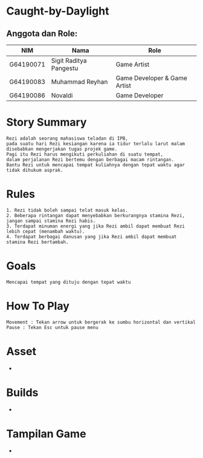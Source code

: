 # Caught-by-Daylight

## Anggota dan Role:
<table>
    <thead>
        <tr>
            <th>NIM</th>
            <th>Nama</th>
            <th>Role</th>
        </tr>
    </thead>
    <tbody>
        <tr>
            <td>G64190071</td>
            <td>Sigit Raditya Pangestu</td>
            <td>Game Artist</td>
        </tr>
        <tr>
            <td>G64190083</td>
            <td>Muhammad Reyhan</td>
            <td>Game Developer & Game Artist</td>
        </tr>
        <tr>
            <td>G64190086</td>
            <td>Novaldi</td>
            <td>Game Developer</td>
        </tr>
    </tbody>
</table>

# Story Summary
```
Rezi adalah seorang mahasiswa teladan di IPB, 
pada suatu hari Rezi kesiangan karena ia tidur terlalu larut malam disebabkan mengerjakan tugas projek game.
Pagi itu Rezi harus mengikuti perkuliahan di suatu tempat, 
dalam perjalanan Rezi bertemu dengan berbagai macam rintangan. 
Bantu Rezi untuk mencapai tempat kuliahnya dengan tepat waktu agar tidak dihukum asprak.
```

# Rules
```
1. Rezi tidak boleh sampai telat masuk kelas.
2. Beberapa rintangan dapat menyebabkan berkurangnya stamina Rezi, jangan sampai stamina Rezi habis.
3. Terdapat minuman energi yang jika Rezi ambil dapat membuat Rezi lebih cepat (menambah waktu).
4. Terdapat berbagai danusan yang jika Rezi ambil dapat membuat stamina Rezi bertambah.
```

# Goals
```
Mencapai tempat yang dituju dengan tepat waktu
```

# How To Play
```
Movement : Tekan arrow untuk bergerak ke sumbu horizontal dan vertikal
Pause : Tekan Esc untuk pause menu
```
# Asset
-

# Builds
-

# Tampilan Game
-
